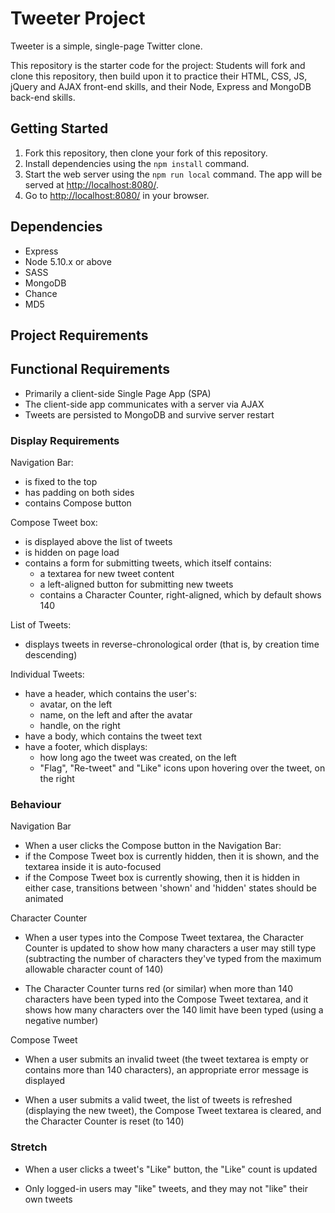 # Tweeter Project

Tweeter is a simple, single-page Twitter clone.

This repository is the starter code for the project: Students will fork and clone this repository, then build upon it to practice their HTML, CSS, JS, jQuery and AJAX front-end skills, and their Node, Express and MongoDB back-end skills.

## Getting Started

1. Fork this repository, then clone your fork of this repository.
2. Install dependencies using the `npm install` command.
3. Start the web server using the `npm run local` command. The app will be served at <http://localhost:8080/>.
4. Go to <http://localhost:8080/> in your browser.

## Dependencies

- Express
- Node 5.10.x or above
- SASS
- MongoDB
- Chance
- MD5

## Project Requirements

## Functional Requirements
- Primarily a client-side Single Page App (SPA)
- The client-side app communicates with a server via AJAX
- Tweets are persisted to MongoDB and survive server restart

### Display Requirements
Navigation Bar:

- is fixed to the top
- has padding on both sides
- contains Compose button

Compose Tweet box:

- is displayed above the list of tweets
- is hidden on page load
- contains a form for submitting tweets, which itself contains:
    - a textarea for new tweet content
    - a left-aligned button for submitting new tweets
    - contains a Character Counter, right-aligned, which by default shows   140

List of Tweets:

- displays tweets in reverse-chronological order (that is, by       creation time descending)

Individual Tweets:

- have a header, which contains the user's:
    - avatar, on the left
    - name, on the left and after the avatar
    - handle, on the right
- have a body, which contains the tweet text
- have a footer, which displays:
    - how long ago the tweet was created, on the left
    - "Flag", "Re-tweet" and "Like" icons upon hovering over the tweet,  on the right

### Behaviour

Navigation Bar
- When a user clicks the Compose button in the Navigation Bar:
- if the Compose Tweet box is currently hidden, then it is shown, and the textarea inside it is auto-focused
- if the Compose Tweet box is currently showing, then it is hidden
in either case, transitions between 'shown' and 'hidden' states should be animated

Character Counter
- When a user types into the Compose Tweet textarea, the Character Counter is updated to show how many characters a user may still type (subtracting the number of characters they've typed from the maximum allowable character count of 140)

- The Character Counter turns red (or similar) when more than 140 characters have been typed into the Compose Tweet textarea, and it shows how many characters over the 140 limit have been typed (using a negative number)

Compose Tweet
- When a user submits an invalid tweet (the tweet textarea is empty or contains more than 140 characters), an appropriate error message is displayed

- When a user submits a valid tweet, the list of tweets is refreshed (displaying the new tweet), the Compose Tweet textarea is cleared, and the Character Counter is reset (to 140)

### Stretch
- When a user clicks a tweet's "Like" button, the "Like" count is updated

- Only logged-in users may "like" tweets, and they may not "like" their own tweets
